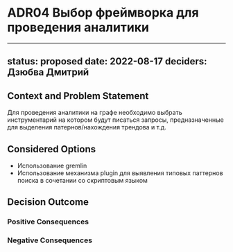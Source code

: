 # ADR04 Выбор фреймворка для проведения аналитики

---
status: proposed 
date: 2022-08-17
deciders: Дзюбва Дмитрий
---

## Context and Problem Statement

Для проведения аналитики на графе необходимо выбрать инструментарий на котором будут писаться запросы, предназначенные для выделения патернов/нахождения трендова и т.д.

## Considered Options

* Использование gremlin
* Использование механизма plugin для выявления типовых паттернов поиска в сочетании со скриптовым языком

## Decision Outcome


### Positive Consequences


### Negative Consequences



